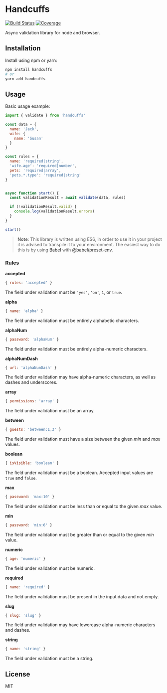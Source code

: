# Handcuffs

[![Build Status](https://travis-ci.org/VladShcherbin/handcuffs.svg?branch=master)](https://travis-ci.org/VladShcherbin/handcuffs)
[![Coverage](https://codecov.io/gh/VladShcherbin/handcuffs/branch/master/graph/badge.svg)](https://codecov.io/gh/VladShcherbin/handcuffs)

Async validation library for node and browser.

## Installation

Install using npm or yarn:

```bash
npm install handcuffs
# or
yarn add handcuffs
```

## Usage

Basic usage example:

```js
import { validate } from 'handcuffs'

const data = {
  name: 'Jack',
  wife: {
    name: 'Susan'
  }
}

const rules = {
  name: 'required|string',
  'wife.age': 'required|number',
  pets: 'required|array',
  'pets.*.type': 'required|string'
}


async function start() {
  const validationResult = await validate(data, rules)

  if (!validationResult.valid) {
    console.log(validationResult.errors)
  }
}

start()
```

> **Note**: This library is written using ES6, in order to use it in your project it is advised to transpile it to your environment. The easiest way to do this is by using [Babel](https://babeljs.io) with [@babel/preset-env](https://github.com/babel/babel/tree/master/packages/babel-preset-env).

### Rules

**accepted**

```js
{ rules: 'accepted' }
```

The field under validation must be `'yes'`, `'on'`, `1`, or `true`.

**alpha**

```js
{ name: 'alpha' }
```

The field under validation must be entirely alphabetic characters.

**alphaNum**

```js
{ password: 'alphaNum' }
```

The field under validation must be entirely alpha-numeric characters.

**alphaNumDash**

```js
{ url: 'alphaNumDash' }
```

The field under validation may have alpha-numeric characters, as well as dashes and underscores.

**array**

```js
{ permissions: 'array' }
```

The field under validation must be an array.

**between**

```js
{ guests: 'between:1,3' }
```

The field under validation must have a size between the given *min* and *max* values.

**boolean**

```js
{ isVisible: 'boolean' }
```

The field under validation must be a boolean. Accepted input values are `true` and `false`.

**max**

```js
{ password: 'max:10' }
```

The field under validation must be less than or equal to the given *max* value.

**min**

```js
{ password: 'min:6' }
```

The field under validation must be greater than or equal to the given *min* value.

**numeric**

```js
{ age: 'numeric' }
```

The field under validation must be numeric.

**required**

```js
{ name: 'required' }
```

The field under validation must be present in the input data and not empty.

**slug**

```js
{ slug: 'slug' }
```

The field under validation may have lowercase alpha-numeric characters and dashes.

**string**

```js
{ name: 'string' }
```

The field under validation must be a string.

## License

MIT
